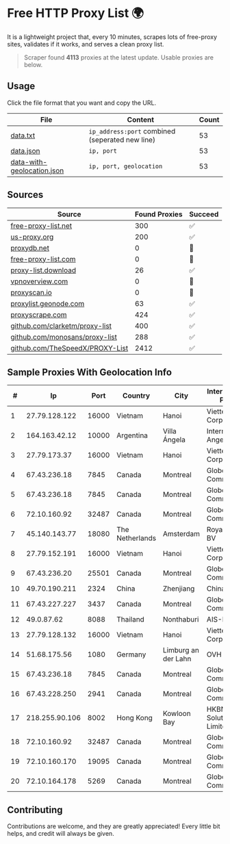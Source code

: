 
# Free HTTP Proxy List 🌍

It is a lightweight project that, every 10 minutes, scrapes lots of free-proxy sites, validates if it works, and serves a clean proxy list.


> Scraper found **4113** proxies at the latest update. Usable proxies are below.

## Usage

Click the file format that you want and copy the URL.


|File|Content|Count|
|----|-------|-----|
|[data.txt](https://raw.githubusercontent.com/themiralay/Proxy-List-World/master/data.txt)|`ip_address:port` combined (seperated new line)|53|
|[data.json](https://raw.githubusercontent.com/themiralay/Proxy-List-World/master/data.json)|`ip, port`|53|
|[data-with-geolocation.json](https://raw.githubusercontent.com/themiralay/Proxy-List-World/master/data-with-geolocation.json)|`ip, port, geolocation`|53|

## Sources

|Source|Found Proxies|Succeed|
|------|-------------|-------|
|[free-proxy-list.net](https://free-proxy-list.net)|300|✅|
|[us-proxy.org](https://www.us-proxy.org)|200|✅|
|[proxydb.net](http://proxydb.net)|0|🚫|
|[free-proxy-list.com](https://free-proxy-list.com/?page=&port=&type%5B%5D=http&type%5B%5D=https&up_time=0&search=Search)|0|🚫|
|[proxy-list.download](https://www.proxy-list.download/HTTP)|26|✅|
|[vpnoverview.com](https://vpnoverview.com/privacy/anonymous-browsing/free-proxy-servers)|0|🚫|
|[proxyscan.io](https://www.proxyscan.io)|0|🚫|
|[proxylist.geonode.com](https://proxylist.geonode.com/api/proxy-list?limit=300&page=1&sort_by=lastChecked&sort_type=desc&protocols=http,https)|63|✅|
|[proxyscrape.com](https://api.proxyscrape.com/v2/?request=displayproxies&protocol=http&timeout=10000&country=all&ssl=all&anonymity=all)|424|✅|
|[github.com/clarketm/proxy-list](https://raw.githubusercontent.com/clarketm/proxy-list/master/proxy-list-raw.txt)|400|✅|
|[github.com/monosans/proxy-list](https://raw.githubusercontent.com/monosans/proxy-list/main/proxies/http.txt)|288|✅|
|[github.com/TheSpeedX/PROXY-List](https://raw.githubusercontent.com/TheSpeedX/PROXY-List/master/http.txt)|2412|✅|


## Sample Proxies With Geolocation Info

|#|Ip|Port|Country|City|Internet Service Provider|
|-|--|----|-------|----|-------------------------|
|1|27.79.128.122|16000|Vietnam|Hanoi|Viettel Corporation|
|2|164.163.42.12|10000|Argentina|Villa Ángela|Interret Villa Angela SRL|
|3|27.79.173.37|16000|Vietnam|Hanoi|Viettel Corporation|
|4|67.43.236.18|7845|Canada|Montreal|GloboTech Communications|
|5|67.43.236.18|7845|Canada|Montreal|GloboTech Communications|
|6|72.10.160.92|32487|Canada|Montreal|GloboTech Communications|
|7|45.140.143.77|18080|The Netherlands|Amsterdam|RoyaleHosting BV|
|8|27.79.152.191|16000|Vietnam|Hanoi|Viettel Corporation|
|9|67.43.236.20|25501|Canada|Montreal|GloboTech Communications|
|10|49.70.190.211|2324|China|Zhenjiang|Chinanet|
|11|67.43.227.227|3437|Canada|Montreal|GloboTech Communications|
|12|49.0.87.62|8088|Thailand|Nonthaburi|AIS-Fibre|
|13|27.79.128.132|16000|Vietnam|Hanoi|Viettel Corporation|
|14|51.68.175.56|1080|Germany|Limburg an der Lahn|OVH SAS|
|15|67.43.236.18|7845|Canada|Montreal|GloboTech Communications|
|16|67.43.228.250|2941|Canada|Montreal|GloboTech Communications|
|17|218.255.90.106|8002|Hong Kong|Kowloon Bay|HKBN Enterprise Solutions HK Limited|
|18|72.10.160.92|32487|Canada|Montreal|GloboTech Communications|
|19|72.10.160.170|19095|Canada|Montreal|GloboTech Communications|
|20|72.10.164.178|5269|Canada|Montreal|GloboTech Communications|



## Contributing

Contributions are welcome, and they are greatly appreciated! Every
little bit helps, and credit will always be given.

